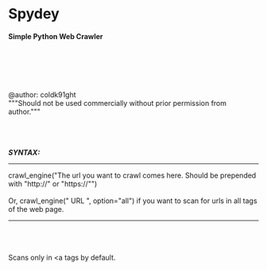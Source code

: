 # Spydey
<h4> Simple Python Web Crawler </h4>
<br>
<br>
<br>
<br>
<p>
  @author: coldk91ght
  <br>
  &quot&quot&quotShould not be used commercially without prior permission from author.&quot&quot&quot
 </p>
 <p>
  
  <br>
  <br>
  <br>
  <b> <i> SYNTAX: </b> </i>
  <hr noshade>
  crawl_engine(&quotThe url you want to crawl comes here. Should be prepended with &quothttp://&quot or &quothttps://&quot&quot)
  <br>
  <br>
  Or, crawl_engine(&quot URL &quot, option="all") if you want to scan for urls in all tags of the web page.
  </p>
  <hr>
  <br><br><br>
  Scans only in &lta tags by default.
